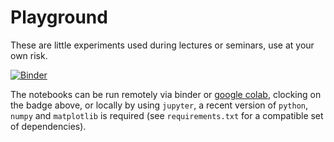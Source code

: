 # Playground

These are little experiments used during lectures or seminars, use at your own risk.

[![Binder](https://mybinder.org/badge_logo.svg)](https://mybinder.org/v2/gh/mseri/teachingplayground/main)

The notebooks can be run remotely via binder or [google colab](https://colab.research.google.com/), clocking on the badge above, or locally by using `jupyter`, a recent version of `python`, `numpy` and `matplotlib` is required (see `requirements.txt` for a compatible set of dependencies).
